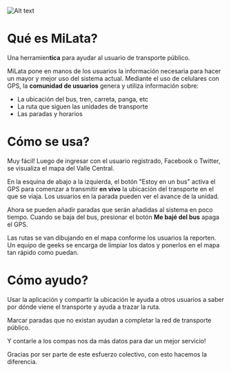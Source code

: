 ![Alt text](http://www.milatacr.com/wwws/img/Hi-res-icon-MiLata_small.png)

# Qué es MiLata?

Una herramien**tica** para ayudar al usuario de transporte público.

MiLata pone en manos de los usuarios la información necesaria para hacer un mayor y mejor uso del sistema actual. Mediante el uso de celulares con GPS, la **comunidad de usuarios** genera y utiliza información sobre:

 * La ubicación del bus, tren, carreta, panga, etc
 * La ruta que siguen las unidades de transporte
 * Las paradas y horarios


# Cómo se usa?

Muy fácil! Luego de ingresar con el usuario registrado, Facebook o Twitter, se visualiza el mapa del Valle Central. 

En la esquina de abajo a la izquierda, el botón "Estoy en un bus" activa el GPS para comenzar a transmitir **en vivo** la ubicación del transporte en el que se viaja. Los usuarios en la parada pueden ver el avance de la unidad.

Ahora se pueden añadir paradas que serán añadidas al sistema en poco tiempo. Cuando se baja del bus, presionar el botón **Me bajé del bus** apaga el GPS.

Las rutas se van dibujando en el mapa conforme los usuarios la reporten. Un equipo de geeks se encarga de limpiar los datos y ponerlos en el mapa tan rápido como puedan.

# Cómo ayudo?

Usar la aplicación y compartir la ubicación le ayuda a otros usuarios a saber por dónde viene el transporte y ayuda a trazar la ruta. 

Marcar paradas que no existan ayudan a completar la red de transporte público.

Y contarle a los compas nos da más datos para dar un mejor servicio!


Gracias por ser parte de este esfuerzo colectivo, con esto hacemos la diferencia.